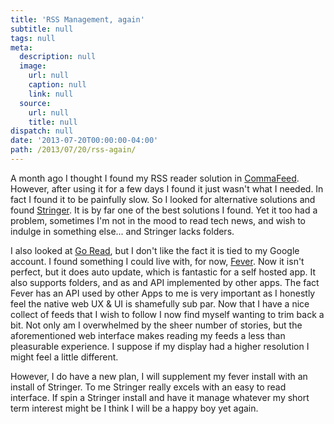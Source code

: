 ```yaml
---
title: 'RSS Management, again'
subtitle: null
tags: null
meta:
  description: null
  image:
    url: null
    caption: null
    link: null
  source:
    url: null
    title: null
dispatch: null
date: '2013-07-20T00:00:00-04:00'
path: /2013/07/20/rss-again/
---
```


A month ago I thought I found my RSS reader solution in [CommaFeed][commaFeed]. However, after using it for a few days I found it just wasn't what I needed. In fact I found it to be painfully slow. So I looked for alternative solutions and found [Stringer][stringer]. It is by far one of the best solutions I found. Yet it too had a problem, sometimes I'm not in the mood to read tech news, and wish to indulge in something else... and Stringer lacks folders.

I also looked at [Go Read][goRead], but I don't like the fact it is tied to my Google account. I found something I could live with, for now, [Fever][fever]. Now it isn't perfect, but it does auto update, which is fantastic for a self hosted app. It also supports folders, and as and API implemented by other apps. The fact Fever has an API used by other Apps to me is very important as I honestly feel the native web UX & UI is shamefully sub par. Now that I have a nice collect of feeds that I wish to follow I now find myself wanting to trim back a bit. Not only am I overwhelmed by the sheer number of stories, but the aforementioned web interface makes reading my feeds a less than pleasurable experience. I suppose if my display had a higher resolution I might feel a little different.

However, I do have a new plan, I will supplement my fever install with an install of Stringer. To me Stringer really excels with an easy to read interface. If spin a Stringer install and have it manage whatever my short term interest might be I think I will be a happy boy yet again.



[commaFeed]: https://www.commafeed.com/
[stringer]: https://github.com/swanson/stringer
[goRead]: http://www.goread.io
[fever]: http://www.feedafever.com/

